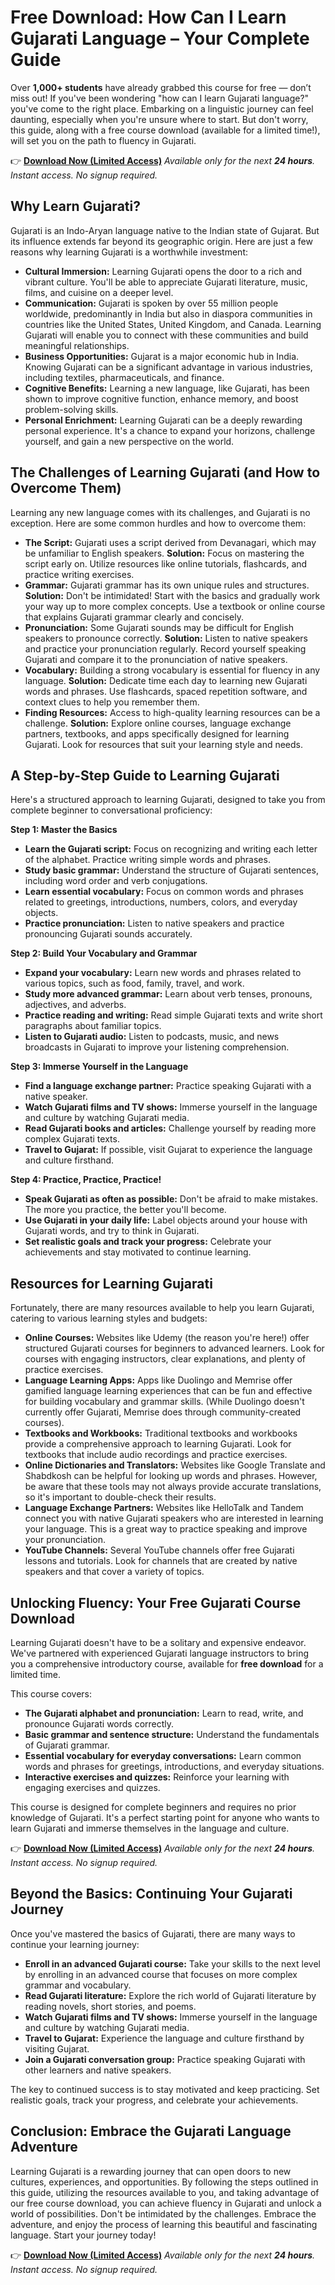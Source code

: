 # Free Download: How Can I Learn Gujarati Language – Your Complete Guide

Over **1,000+ students** have already grabbed this course for free — don’t miss out! If you've been wondering "how can I learn Gujarati language?" you've come to the right place. Embarking on a linguistic journey can feel daunting, especially when you're unsure where to start. But don't worry, this guide, along with a free course download (available for a limited time!), will set you on the path to fluency in Gujarati.

👉 **[Download Now (Limited Access)](https://udemywork.com/how-can-i-learn-gujarati-language)**
_Available only for the next **24 hours**. Instant access. No signup required._

## Why Learn Gujarati?

Gujarati is an Indo-Aryan language native to the Indian state of Gujarat. But its influence extends far beyond its geographic origin. Here are just a few reasons why learning Gujarati is a worthwhile investment:

*   **Cultural Immersion:** Learning Gujarati opens the door to a rich and vibrant culture. You'll be able to appreciate Gujarati literature, music, films, and cuisine on a deeper level.
*   **Communication:** Gujarati is spoken by over 55 million people worldwide, predominantly in India but also in diaspora communities in countries like the United States, United Kingdom, and Canada. Learning Gujarati will enable you to connect with these communities and build meaningful relationships.
*   **Business Opportunities:** Gujarat is a major economic hub in India. Knowing Gujarati can be a significant advantage in various industries, including textiles, pharmaceuticals, and finance.
*   **Cognitive Benefits:** Learning a new language, like Gujarati, has been shown to improve cognitive function, enhance memory, and boost problem-solving skills.
*   **Personal Enrichment:** Learning Gujarati can be a deeply rewarding personal experience. It's a chance to expand your horizons, challenge yourself, and gain a new perspective on the world.

## The Challenges of Learning Gujarati (and How to Overcome Them)

Learning any new language comes with its challenges, and Gujarati is no exception. Here are some common hurdles and how to overcome them:

*   **The Script:** Gujarati uses a script derived from Devanagari, which may be unfamiliar to English speakers. **Solution:** Focus on mastering the script early on. Utilize resources like online tutorials, flashcards, and practice writing exercises.
*   **Grammar:** Gujarati grammar has its own unique rules and structures. **Solution:** Don't be intimidated! Start with the basics and gradually work your way up to more complex concepts. Use a textbook or online course that explains Gujarati grammar clearly and concisely.
*   **Pronunciation:** Some Gujarati sounds may be difficult for English speakers to pronounce correctly. **Solution:** Listen to native speakers and practice your pronunciation regularly. Record yourself speaking Gujarati and compare it to the pronunciation of native speakers.
*   **Vocabulary:** Building a strong vocabulary is essential for fluency in any language. **Solution:** Dedicate time each day to learning new Gujarati words and phrases. Use flashcards, spaced repetition software, and context clues to help you remember them.
*   **Finding Resources:** Access to high-quality learning resources can be a challenge. **Solution:** Explore online courses, language exchange partners, textbooks, and apps specifically designed for learning Gujarati. Look for resources that suit your learning style and needs.

## A Step-by-Step Guide to Learning Gujarati

Here's a structured approach to learning Gujarati, designed to take you from complete beginner to conversational proficiency:

**Step 1: Master the Basics**

*   **Learn the Gujarati script:** Focus on recognizing and writing each letter of the alphabet. Practice writing simple words and phrases.
*   **Study basic grammar:** Understand the structure of Gujarati sentences, including word order and verb conjugations.
*   **Learn essential vocabulary:** Focus on common words and phrases related to greetings, introductions, numbers, colors, and everyday objects.
*   **Practice pronunciation:** Listen to native speakers and practice pronouncing Gujarati sounds accurately.

**Step 2: Build Your Vocabulary and Grammar**

*   **Expand your vocabulary:** Learn new words and phrases related to various topics, such as food, family, travel, and work.
*   **Study more advanced grammar:** Learn about verb tenses, pronouns, adjectives, and adverbs.
*   **Practice reading and writing:** Read simple Gujarati texts and write short paragraphs about familiar topics.
*   **Listen to Gujarati audio:** Listen to podcasts, music, and news broadcasts in Gujarati to improve your listening comprehension.

**Step 3: Immerse Yourself in the Language**

*   **Find a language exchange partner:** Practice speaking Gujarati with a native speaker.
*   **Watch Gujarati films and TV shows:** Immerse yourself in the language and culture by watching Gujarati media.
*   **Read Gujarati books and articles:** Challenge yourself by reading more complex Gujarati texts.
*   **Travel to Gujarat:** If possible, visit Gujarat to experience the language and culture firsthand.

**Step 4: Practice, Practice, Practice!**

*   **Speak Gujarati as often as possible:** Don't be afraid to make mistakes. The more you practice, the better you'll become.
*   **Use Gujarati in your daily life:** Label objects around your house with Gujarati words, and try to think in Gujarati.
*   **Set realistic goals and track your progress:** Celebrate your achievements and stay motivated to continue learning.

## Resources for Learning Gujarati

Fortunately, there are many resources available to help you learn Gujarati, catering to various learning styles and budgets:

*   **Online Courses:** Websites like Udemy (the reason you're here!) offer structured Gujarati courses for beginners to advanced learners. Look for courses with engaging instructors, clear explanations, and plenty of practice exercises.
*   **Language Learning Apps:** Apps like Duolingo and Memrise offer gamified language learning experiences that can be fun and effective for building vocabulary and grammar skills. (While Duolingo doesn't currently offer Gujarati, Memrise does through community-created courses).
*   **Textbooks and Workbooks:** Traditional textbooks and workbooks provide a comprehensive approach to learning Gujarati. Look for textbooks that include audio recordings and practice exercises.
*   **Online Dictionaries and Translators:** Websites like Google Translate and Shabdkosh can be helpful for looking up words and phrases. However, be aware that these tools may not always provide accurate translations, so it's important to double-check their results.
*   **Language Exchange Partners:** Websites like HelloTalk and Tandem connect you with native Gujarati speakers who are interested in learning your language. This is a great way to practice speaking and improve your pronunciation.
*   **YouTube Channels:** Several YouTube channels offer free Gujarati lessons and tutorials. Look for channels that are created by native speakers and that cover a variety of topics.

## Unlocking Fluency: Your Free Gujarati Course Download

Learning Gujarati doesn't have to be a solitary and expensive endeavor. We've partnered with experienced Gujarati language instructors to bring you a comprehensive introductory course, available for **free download** for a limited time.

This course covers:

*   **The Gujarati alphabet and pronunciation:** Learn to read, write, and pronounce Gujarati words correctly.
*   **Basic grammar and sentence structure:** Understand the fundamentals of Gujarati grammar.
*   **Essential vocabulary for everyday conversations:** Learn common words and phrases for greetings, introductions, and everyday situations.
*   **Interactive exercises and quizzes:** Reinforce your learning with engaging exercises and quizzes.

This course is designed for complete beginners and requires no prior knowledge of Gujarati. It's a perfect starting point for anyone who wants to learn Gujarati and immerse themselves in the language and culture.

👉 **[Download Now (Limited Access)](https://udemywork.com/how-can-i-learn-gujarati-language)**
_Available only for the next **24 hours**. Instant access. No signup required._

## Beyond the Basics: Continuing Your Gujarati Journey

Once you've mastered the basics of Gujarati, there are many ways to continue your learning journey:

*   **Enroll in an advanced Gujarati course:** Take your skills to the next level by enrolling in an advanced course that focuses on more complex grammar and vocabulary.
*   **Read Gujarati literature:** Explore the rich world of Gujarati literature by reading novels, short stories, and poems.
*   **Watch Gujarati films and TV shows:** Immerse yourself in the language and culture by watching Gujarati media.
*   **Travel to Gujarat:** Experience the language and culture firsthand by visiting Gujarat.
*   **Join a Gujarati conversation group:** Practice speaking Gujarati with other learners and native speakers.

The key to continued success is to stay motivated and keep practicing. Set realistic goals, track your progress, and celebrate your achievements.

## Conclusion: Embrace the Gujarati Language Adventure

Learning Gujarati is a rewarding journey that can open doors to new cultures, experiences, and opportunities. By following the steps outlined in this guide, utilizing the resources available to you, and taking advantage of our free course download, you can achieve fluency in Gujarati and unlock a world of possibilities. Don't be intimidated by the challenges. Embrace the adventure, and enjoy the process of learning this beautiful and fascinating language. Start your journey today!

👉 **[Download Now (Limited Access)](https://udemywork.com/how-can-i-learn-gujarati-language)**
_Available only for the next **24 hours**. Instant access. No signup required._
